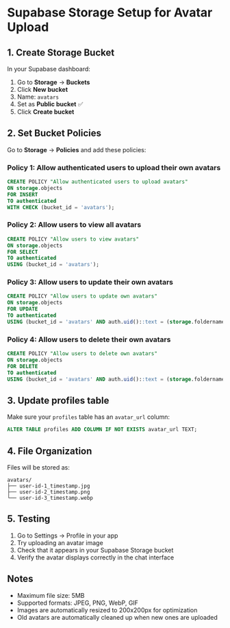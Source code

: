 # Supabase Storage Setup for Avatar Upload

## 1. Create Storage Bucket

In your Supabase dashboard:

1. Go to **Storage** → **Buckets**
2. Click **New bucket**
3. Name: `avatars`
4. Set as **Public bucket** ✅
5. Click **Create bucket**

## 2. Set Bucket Policies

Go to **Storage** → **Policies** and add these policies:

### Policy 1: Allow authenticated users to upload their own avatars
```sql
CREATE POLICY "Allow authenticated users to upload avatars" 
ON storage.objects 
FOR INSERT 
TO authenticated 
WITH CHECK (bucket_id = 'avatars');
```

### Policy 2: Allow users to view all avatars
```sql
CREATE POLICY "Allow users to view avatars" 
ON storage.objects 
FOR SELECT 
TO authenticated 
USING (bucket_id = 'avatars');
```

### Policy 3: Allow users to update their own avatars
```sql
CREATE POLICY "Allow users to update own avatars" 
ON storage.objects 
FOR UPDATE 
TO authenticated 
USING (bucket_id = 'avatars' AND auth.uid()::text = (storage.foldername(name))[1]);
```

### Policy 4: Allow users to delete their own avatars
```sql
CREATE POLICY "Allow users to delete own avatars" 
ON storage.objects 
FOR DELETE 
TO authenticated 
USING (bucket_id = 'avatars' AND auth.uid()::text = (storage.foldername(name))[1]);
```

## 3. Update profiles table

Make sure your `profiles` table has an `avatar_url` column:

```sql
ALTER TABLE profiles ADD COLUMN IF NOT EXISTS avatar_url TEXT;
```

## 4. File Organization

Files will be stored as:
```
avatars/
├── user-id-1_timestamp.jpg
├── user-id-2_timestamp.png
└── user-id-3_timestamp.webp
```

## 5. Testing

1. Go to Settings → Profile in your app
2. Try uploading an avatar image
3. Check that it appears in your Supabase Storage bucket
4. Verify the avatar displays correctly in the chat interface

## Notes

- Maximum file size: 5MB
- Supported formats: JPEG, PNG, WebP, GIF
- Images are automatically resized to 200x200px for optimization
- Old avatars are automatically cleaned up when new ones are uploaded